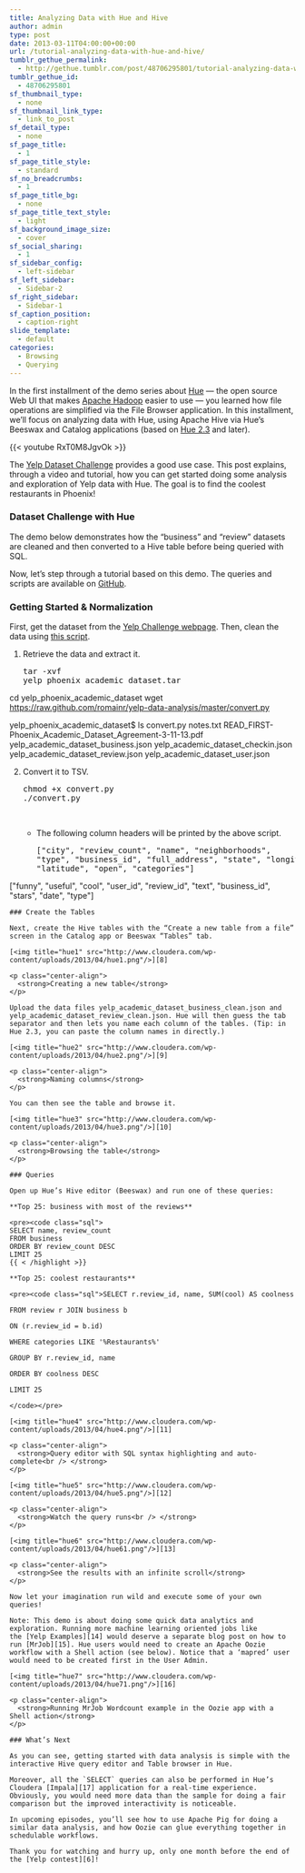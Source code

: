 ```yaml
---
title: Analyzing Data with Hue and Hive
author: admin
type: post
date: 2013-03-11T04:00:00+00:00
url: /tutorial-analyzing-data-with-hue-and-hive/
tumblr_gethue_permalink:
  - http://gethue.tumblr.com/post/48706295801/tutorial-analyzing-data-with-hue-and-hive
tumblr_gethue_id:
  - 48706295801
sf_thumbnail_type:
  - none
sf_thumbnail_link_type:
  - link_to_post
sf_detail_type:
  - none
sf_page_title:
  - 1
sf_page_title_style:
  - standard
sf_no_breadcrumbs:
  - 1
sf_page_title_bg:
  - none
sf_page_title_text_style:
  - light
sf_background_image_size:
  - cover
sf_social_sharing:
  - 1
sf_sidebar_config:
  - left-sidebar
sf_left_sidebar:
  - Sidebar-2
sf_right_sidebar:
  - Sidebar-1
sf_caption_position:
  - caption-right
slide_template:
  - default
categories:
  - Browsing
  - Querying
---
```


In the first installment of the demo series about [Hue][1] — the open source Web UI that makes [Apache Hadoop][2] easier to use — you learned how file operations are simplified via the File Browser application. In this installment, we’ll focus on analyzing data with Hue, using Apache Hive via Hue’s Beeswax and Catalog applications (based on [Hue 2.3][3] and later).

{{< youtube RxT0M8JgvOk >}}

The [Yelp Dataset Challenge][4] provides a good use case. This post explains, through a video and tutorial, how you can get started doing some analysis and exploration of Yelp data with Hue. The goal is to find the coolest restaurants in Phoenix!

### Dataset Challenge with Hue

The demo below demonstrates how the “business” and “review” datasets are cleaned and then converted to a Hive table before being queried with SQL.

Now, let’s step through a tutorial based on this demo. The queries and scripts are available on [GitHub][5].

### Getting Started & Normalization

First, get the dataset from the [Yelp Challenge webpage][6]. Then, clean the data using [this script][7].

1. Retrieve the data and extract it. <pre class="code">tar -xvf yelp_phoenix_academic_dataset.tar

cd yelp_phoenix_academic_dataset
wget <a href="https://raw.github.com/romainr/yelp-data-analysis/master/convert.py">https://raw.github.com/romainr/yelp-data-analysis/master/convert.py</a>

yelp_phoenix_academic_dataset\$ ls
convert.py notes.txt READ_FIRST-Phoenix_Academic_Dataset_Agreement-3-11-13.pdf yelp_academic_dataset_business.json yelp_academic_dataset_checkin.json yelp_academic_dataset_review.json yelp_academic_dataset_user.json</pre>

2. Convert it to TSV. <pre class="code">chmod +x convert.py
   ./convert.py</pre>


    &nbsp;</li>

      * The following column headers will be printed by the above script. <pre class="code">["city", "review_count", "name", "neighborhoods", "type", "business_id", "full_address", "state", "longitude", "stars", "latitude", "open", "categories"]

["funny", "useful", "cool", "user_id", "review_id", "text", "business_id", "stars", "date", "type"]</pre></ol>

    ### Create the Tables

    Next, create the Hive tables with the “Create a new table from a file” screen in the Catalog app or Beeswax “Tables” tab.

    [<img title="hue1" src="http://www.cloudera.com/wp-content/uploads/2013/04/hue1.png"/>][8]

    <p class="center-align">
      <strong>Creating a new table</strong>
    </p>

    Upload the data files yelp_academic_dataset_business_clean.json and yelp_academic_dataset_review_clean.json. Hue will then guess the tab separator and then lets you name each column of the tables. (Tip: in Hue 2.3, you can paste the column names in directly.)

    [<img title="hue2" src="http://www.cloudera.com/wp-content/uploads/2013/04/hue2.png"/>][9]

    <p class="center-align">
      <strong>Naming columns</strong>
    </p>

    You can then see the table and browse it.

    [<img title="hue3" src="http://www.cloudera.com/wp-content/uploads/2013/04/hue3.png"/>][10]

    <p class="center-align">
      <strong>Browsing the table</strong>
    </p>

    ### Queries

    Open up Hue’s Hive editor (Beeswax) and run one of these queries:

    **Top 25: business with most of the reviews**

    <pre><code class="sql">
    SELECT name, review_count
    FROM business
    ORDER BY review_count DESC
    LIMIT 25
    {{ < /highlight >}}

    **Top 25: coolest restaurants**

    <pre><code class="sql">SELECT r.review_id, name, SUM(cool) AS coolness

    FROM review r JOIN business b

    ON (r.review_id = b.id)

    WHERE categories LIKE '%Restaurants%'

    GROUP BY r.review_id, name

    ORDER BY coolness DESC

    LIMIT 25

    </code></pre>

    [<img title="hue4" src="http://www.cloudera.com/wp-content/uploads/2013/04/hue4.png"/>][11]

    <p class="center-align">
      <strong>Query editor with SQL syntax highlighting and auto-complete<br /> </strong>
    </p>

    [<img title="hue5" src="http://www.cloudera.com/wp-content/uploads/2013/04/hue5.png"/>][12]

    <p class="center-align">
      <strong>Watch the query runs<br /> </strong>
    </p>

    [<img title="hue6" src="http://www.cloudera.com/wp-content/uploads/2013/04/hue61.png"/>][13]

    <p class="center-align">
      <strong>See the results with an infinite scroll</strong>
    </p>

    Now let your imagination run wild and execute some of your own queries!

    Note: This demo is about doing some quick data analytics and exploration. Running more machine learning oriented jobs like the [Yelp Examples][14] would deserve a separate blog post on how to run [MrJob][15]. Hue users would need to create an Apache Oozie workflow with a Shell action (see below). Notice that a ‘mapred’ user would need to be created first in the User Admin.

    [<img title="hue7" src="http://www.cloudera.com/wp-content/uploads/2013/04/hue71.png"/>][16]

    <p class="center-align">
      <strong>Running MrJob Wordcount example in the Oozie app with a Shell action</strong>
    </p>

    ### What’s Next

    As you can see, getting started with data analysis is simple with the interactive Hive query editor and Table browser in Hue.

    Moreover, all the `SELECT` queries can also be performed in Hue’s Cloudera [Impala][17] application for a real-time experience. Obviously, you would need more data than the sample for doing a fair comparison but the improved interactivity is noticeable.

    In upcoming episodes, you’ll see how to use Apache Pig for doing a similar data analysis, and how Oozie can glue everything together in schedulable workflows.

    Thank you for watching and hurry up, only one month before the end of the [Yelp contest][6]!

[1]: http://cloudera.github.com/hue/
[2]: http://hadoop.apache.org/
[3]: http://cloudera.github.io/hue/docs-2.3.0/release-notes/release-notes-2.3.0.html
[4]: http://www.yelp.com/dataset_challenge/
[5]: https://github.com/romainr/yelp-data-analysis
[6]: https://www.yelp.com/dataset_challenge/
[7]: https://github.com/romainr/yelp-data-analysis/blob/master/convert.py
[8]: http://www.cloudera.com/wp-content/uploads/2013/04/hue1.png
[9]: http://www.cloudera.com/wp-content/uploads/2013/04/hue2.png
[10]: http://www.cloudera.com/wp-content/uploads/2013/04/hue3.png
[11]: http://www.cloudera.com/wp-content/uploads/2013/04/hue4.png
[12]: http://www.cloudera.com/wp-content/uploads/2013/04/hue5.png
[13]: http://www.cloudera.com/wp-content/uploads/2013/04/hue61.png
[14]: https://github.com/Yelp/dataset-examples
[15]: https://github.com/Yelp/mrjob
[16]: http://www.cloudera.com/wp-content/uploads/2013/04/hue71.png
[17]: http://www.cloudera.com/content/cloudera/en/products/cloudera-enterprise-core/cloudera-enterprise-RTQ.html
